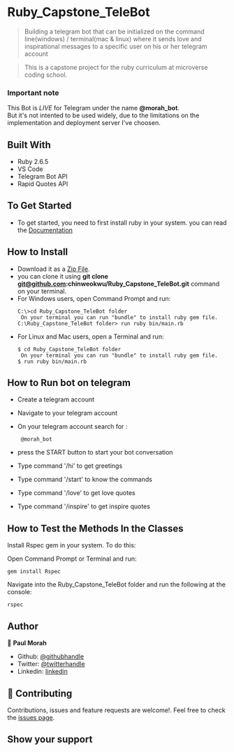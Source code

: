 # Ruby_Capstone_TeleBot
> Building a telegram bot that can be initialized on the command line(windows) / terminal(mac &amp; linux) where it sends love and inspirational messages to a specific user on his or her telegram account

 > This is a capstone project for the ruby curriculum at microverse coding school.

### Important note
This Bot is *LIVE* for Telegram under the name **@morah_bot**.  
But it's not intented to be used widely, due to the limitations on the implementation and deployment server I've choosen. 

## Built With

- Ruby 2.6.5
- VS Code
- Telegram Bot API
- Rapid Quotes API

## To Get Started
- To get started, you need to first install ruby in your system. you can read the [Documentation](https://www.ruby-lang.org/en/documentation/installation/)


## How to Install
- Download it as a [Zip File](https://github.com/chinweokwu/Ruby_Capstone_TeleBot/tree/telebot_branch). 
- you can clone it using **git clone git@github.com:chinweokwu/Ruby_Capstone_TeleBot.git** command on your terminal.
- For Windows users, open Command Prompt and run:
    ```console
    C:\>cd Ruby_Capstone_TeleBot folder
     On your terminal you can run "bundle" to install ruby gem file.
    C:\Ruby_Capstone_TeleBot folder> run ruby bin/main.rb
    ```
- For Linux and Mac users, open a Terminal and run:
    ```console
    $ cd Ruby_Capstone_TeleBot folder
     On your terminal you can run "bundle" to install ruby gem file.
    $ run ruby bin/main.rb
    ``` 


## How to Run bot on telegram
- Create a telegram account 

- Navigate to your telegram account

- On your telegram account search for :

  ```
   @morah_bot

   ``` 
-  press the START button to start your bot conversation

- Type command '/hi' to get greetings

- Type command  '/start' to know the commands

- Type command '/love' to get love quotes

- Type command '/inspire' to get inspire quotes

## How to Test the Methods In the Classes

 Install Rspec gem in your system. To do this:

 Open Command Prompt or Terminal and run:

  ```console
  gem install Rspec
  ```

 Navigate into the Ruby_Capstone_TeleBot folder and run the following at the console:

   ```console
   rspec 
   ```

## Author 

👤 **Paul Morah**

- Github: [@githubhandle](https://github.com/chinweokwu)
- Twitter: [@twitterhandle](https://twitter.com/Morah89820846)
- Linkedin: [linkedin](https://www.linkedin.com/in/paul-morah-285b63172/)


## 🤝 Contributing

Contributions, issues and feature requests are welcome!. Feel free to check the [issues page](https://github.com/chinweokwu/Ruby_Capstone_TeleBot/issues).

## Show your support